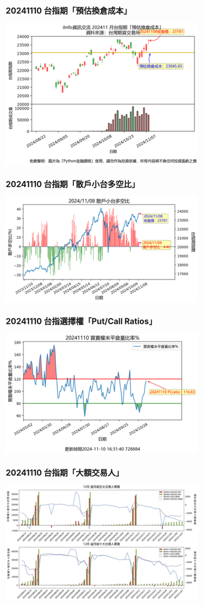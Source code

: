## 20241110 台指期「預估換倉成本」
![](images/txfcost.png)

## 20241110 台指期「散戶小台多空比」
![](images/bbiri.png)

## 20241110 台指選擇權「Put/Call Ratios」
![](images/pcratio.png)

## 20241110 台指期「大額交易人」
![](images/blocktrade.png)

